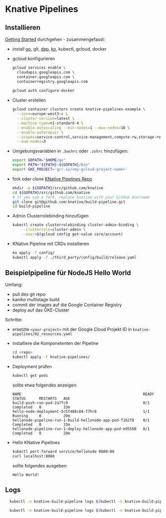# Knative Pipelines

## Installieren

[Getting Started](https://github.com/knative/build-pipeline/blob/master/DEVELOPMENT.md) durchgehen - zusammengefasst:

- install [go](https://golang.org/doc/install), git, [dep](https://github.com/golang/dep), [ko](https://github.com/google/go-containerregistry/tree/master/cmd/ko), kubectl, gcloud, docker

- gcloud konfigurieren

  ```bash
  gcloud services enable \
    cloudapis.googleapis.com \
    container.googleapis.com \
    containerregistry.googleapis.com
    
  gcloud auth configure-docker
  ```

- Cluster erstellen

  ```bash
  gcloud container clusters create knative-pipelines-example \
    --zone=europe-west3-c \
    --cluster-version=latest \
    --machine-type=n1-standard-4 \
    --enable-autoscaling --min-nodes=1 --max-nodes=10 \
    --enable-autorepair \
    --scopes=service-control,service-management,compute-rw,storage-ro,cloud-platform,logging-write,monitoring-write,pubsub,datastore \
    --num-nodes=3
  ```

- Umgebungsvariablen in `.bashrc` oder `.zshrc` hinzufügen:

  ```bash
  export GOPATH="$HOME/go"
  export PATH="${PATH}:${GOPATH}/bin"
  export GKE_PROJECT='gcr.io/<my-gcloud-project-name>'
  ```

- fork oder clone [KNative Pipelines Repo](https://github.com/knative/build-pipeline)

  ```bash
  mkdir -p ${GOPATH}/src/github.com/knative
  cd ${GOPATH}/src/github.com/knative
  # if you use a fork, replace knative with your GitHub Username
  git clone git@github.com:knative/build-pipeline.git 
  cd build-pipeline
  ```

- Admin Clusterrolebinding hinzufügen

  ```bash
  kubectl create clusterrolebinding cluster-admin-binding \
      --clusterrole=cluster-admin \
      --user=$(gcloud config get-value core/account)
  ```

- KNative Pipeline mit CRDs installieren

  ```bash
  ko apply -f config/
  kubectl apply -f ./third_party/config/build/release.yaml
  ```





## Beispielpipeline für NodeJS Hello World

Umfang:

- pull des git repo
- kaniko multistage build 
- commit der images auf die Google Container Registry
- deploy auf das GKE-Cluster

Schritte:

- ersetzte  `<your-project>` mit der Google Cloud Projekt ID in `knative-pipelines/02_resources.yaml` 

- installiere die Komponetenten der Pipeline

  ```bash
  cd <repo>
  kubectl apply -f knative-pipelines/
  ```

- Deployment prüfen

  ```bash
  kubectl get pods
  ```

  sollte etwa folgendes anzeigen:

  ```
  NAME                                                       READY     STATUS      RESTARTS   AGE
  build-push-run-pod-2a7fc9                                  0/1       Completed   0          33m
  hello-node-deployment-5c5f488c84-77hr8                     1/1       Running     0          29m
  hellonode-pipeline-run-1-build-hellonode-app-pod-f162f8    0/1       Completed   0          33m
  hellonode-pipeline-run-1-deploy-hellonode-app-pod-e95598   0/1       Completed   0          29m
  ```

- Hello KNative Pipelines

  ```bash    
  kubectl port-forward service/hellonode 8080:80
  curl localhost:8080
  ```

  sollte folgendes ausgeben:

  ```
  Hello World!
  ```



## Logs

```bash
  kubectl -n knative-build-pipeline logs $(kubectl -n knative-build-pipeline get pods -l app=build-pipeline-controller -o name)
```

```bash
  kubectl -n knative-build-pipeline logs $(kubectl -n knative-build-pipeline get pods -l app=build-pipeline-webhook -o name)
```


